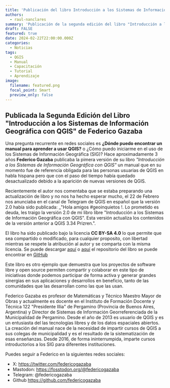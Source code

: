```yaml
---
title: 'Publicación del libro Introducción a los Sistemas de Información Geográfica con QGIS'
authors:
  - raul-nanclares
summary: 'Publicación de la segunda edición del libro "Introducción a los Sistemas de Información Geográfica con QGIS" de Federico Gazaba, un manual de autoaprendizaje para aprender SIG usando QGIS '
draft: FALSE
featured: true
date: 2024-02-22T22:00:00.000Z
categories:
  - Noticias
tags:
  - QGIS
  - Manual
  - Capacitación
  - Tutorial
  - Aprendizaje
image:
  filename: featured.png
  focal_point: Smart
  preview_only: false
---
```


## Publicada la Segunda Edición del Libro "Introducción a los Sistemas de Información Geográfica con QGIS" de Federico Gazaba

Una pregunta recurrente en redes sociales es __¿Dónde puedo encontrar un manual para aprender a usar QGIS?__ o ¿Cómo puedo iniciarme en el uso de los Sistemas de Información Geográfica (SIG)? Hace aproximadamente 3 años __Federico Gazaba__  publicaba la pimera versión de su libro _"Introducción a los Sistemas de Información Geográfica con QGIS"_ un manual que en su momento fue de referencia obligada para las personas usuarias de QGIS en habla hispana pero que con el paso del tiempo había quedado desactualizado debido a la aparición de nuevas versiones de QGIS.

Recientemente el autor nos comentaba que se estaba preparando una actualización de libro y no nos ha hecho esperar mucho, el 22 de Febrero nos anunciaba en el canal de Telegram de QGIS en español que la versión 2.0 había sido publicada: _"Hola amigos #geoinquietos !. Lo prometido es deuda, les traigo la versión 2.0 de mi libro libre "Introducción a los Sistemas de Información Geográfica con QGIS". Esta versión actualiza los contenidos de la versión anterior a QGIS 3.34 Prizren.".

El libro ha sido publicado bajo la licencia __CC BY-SA 4.0__ lo que permite que sea compartido o modificado, para cualquier proposito, con libertad mientras se respete la atribución al autor y se comparta con la misma licencia. Se puede descargar [aquí](https://drive.google.com/file/d/1n6-s4DOiSnZmPf0_FPAyWWCyavLgB3_m/view?usp=drive_link) o [aquí](https://github.com/federicogazaba/introduccion-a-los-sig-con-qgis/releases) el repositorio del libro se puede encontrar en [GitHub](https://github.com/federicogazaba/introduccion-a-los-sig-con-qgis)

Este libro es otro ejemplo que demuestra que los proyectos de software libre y open source permiten compartir y colaborar en este tipo de iniciativas donde podemos participar de forma activa y generar grandes sinergias en sus aplicaciones y desarrollos en beneficio, tanto de las comunidades que las desarrollan como las que las usan.

Federico Gazaba es profesor de Matemáticas y Técnico Maestro Mayor de Obras y actualmente es docente en el Instituto de Formación Docente y Técnica 122  "Presidente Illia" de Pergamino (Provincia de Buenos Aires, Argentina) y Director de Sistemas de Información Georreferenciada de la Municipalidad de Pergamino. Desde el año de 2013 es usuario de QGIS y es un entusiasta del las tecnologías libres y de los datos espaciales abiertos. La creación del manual nace de la necesidad de impartir cursos de QGIS a sus colegas de municipalidad y es el resultado de la sistematización de esas enseñanzas. Desde 2016, de forma ininterrumpida, imparte cursos introductorios a los SIG para diferentes instituciones.

Puedes seguir a Federico en la siguientes redes sociales:

- X: <https://twitter.com/federicogazaba>
- Mastodon: <https://fosstodon.org/@federicogazaba>
- Telegram: @federicogazaba
- Github <https://github.com/federicogazaba>
